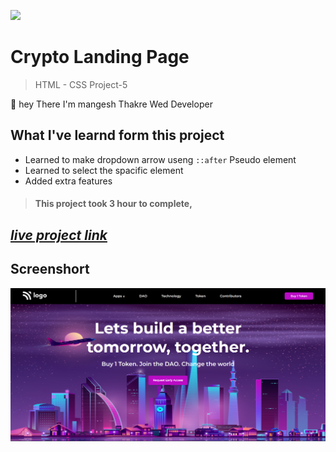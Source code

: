 ![](https://img.shields.io/badge/Live%20Project%205-Crypto%20Landing%20Page-brightgreen)

# Crypto Landing Page 
> HTML - CSS Project-5

🙌 hey There I'm mangesh Thakre Wed Developer 
##  What I've learnd form this project 
 
 - Learned to make dropdown arrow useng `::after` Pseudo element
 -  Learned to select the spacific element
 - Added  extra features 

> #### This project took 3 hour to complete, 
 ##  _[live project link](https://full-stack-js-html-css-project-5.netlify.app "HTML-CSS_Project-4" )_

## Screenshort
![alt text](https://github.com/MangeshThakre/HTML-CSS-Project-5/blob/master/project-5.png?raw=true)

